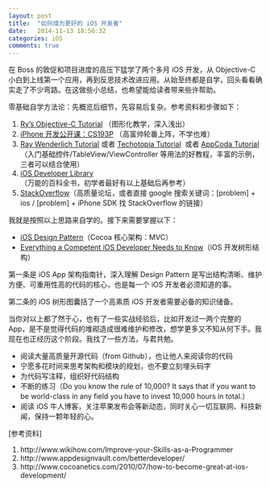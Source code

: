 ```yaml
---
layout: post
title:  "如何成为更好的 iOS 开发者"
date:   2014-11-13 18:56:32
categories: iOS
comments: true
---
```

在 Boss 的敦促和项目进度的高压下猛学了两个多月 iOS 开发，从 Objective-C 小白到上线第一个应用，再到反思技术改进应用。从始至终都是自学，回头看看确实走了不少弯路。在这做些小总结，也希望能给读者带来些许帮助。

零基础自学方法论：先概览后细节，先容易后复杂。参考资料和步骤如下：
<ol>
	<li><a href="http://rypress.com/tutorials/objective-c/index.html">Ry’s Objective-C Tutorial</a> （图形化教学，深入浅出）</li>
	<li><a href="http://v.163.com/special/opencourse/iphonekaifa.html">iPhone 开发公开课：CS193P</a> （高富帅轮番上阵，不学也难）</li>
	<li><a href="http://www.raywenderlich.com/">Ray Wenderlich Tutorial</a> 或者 <a href="http://www.techotopia.com/index.php/Image:Ios_7_app_development_essentials.png">Techotopia Tutorial</a>  或者 <a href="http://www.appcoda.com/tutorials/">AppCoda Tutorial</a>（入门基础控件/TableView/ViewController 等用法的好教程，丰富的示例，三者可以结合使用）</li>
	<li><a href="https://developer.apple.com/library/ios/navigation/">iOS Developer Library</a>（万能的百科全书，初学者最好有以上基础后再参考）</li>
	<li><a href="http://stackoverflow.com/">StackOverflow</a>（高质量论坛，或者直接 google 搜索关键词：[problem] + ios / [problem] + iPhone SDK 找 StackOverflow 的链接）</li>
</ol>
我就是按照以上思路来自学的。接下来需要掌握以下：
<ul>
	<li><a href="http://www.raywenderlich.com/46988/ios-design-patterns">iOS Design Pattern</a>（Cocoa 核心架构：MVC）</li>
	<li><a href="https://www.codefellows.org/blog/everything-a-competent-ios-developer-needs-to-know">Everything a Competent iOS Developer Needs to Know</a>（iOS 开发树形结构）</li>
</ul>
第一条是 iOS App 架构指南针，深入理解 Design Pattern 是写出结构清晰、维护方便、可重用性高的代码的核心，也是每一个 iOS 开发者必须知道的事。

第二条的 iOS 树形图囊括了一个高素质 iOS 开发者需要必备的知识储备。

当你对以上都了然于心，也有了一些实战经验后，比如开发过一两个完整的 App，是不是觉得代码的堆砌造成很难维护和修改，想学更多又不知从何下手。我现在也正经历这个阶段。我找了一些方法，与君共勉。
<ul>
	<li>阅读大量高质量开源代码（from Github），也让他人来阅读你的代码</li>
	<li>宁愿多花时间来思考架构和模块的规划，也不要立刻埋头码字</li>
	<li>为代码写注释，组织好代码结构</li>
	<li>不断的练习（Do you know the rule of 10,000? It says that if you want to be world-class in any field you have to invest 10,000 hours in total.）</li>
	<li>阅读 iOS 牛人博客，关注苹果发布会等新动态，同时关心一切互联网、科技新闻，保持一颗年轻的心。</li>
</ul>
[参考资料]
<ol>
	<li>http://www.wikihow.com/Improve-your-Skills-as-a-Programmer</li>
	<li>http://www.appdesignvault.com/betterdeveloper/</li>
	<li>http://www.cocoanetics.com/2010/07/how-to-become-great-at-ios-development/</li>
</ol>
